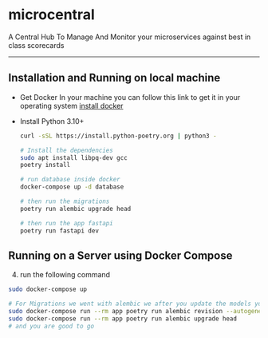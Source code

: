 # microcentral

A Central Hub To Manage And Monitor your microservices against best in class scorecards 

---

## Installation and Running on local machine

- Get Docker In your machine you can follow this link to get it in your operating system [install docker](https://docs.docker.com/engine/install/)
- Install Python 3.10+


    ```bash
    curl -sSL https://install.python-poetry.org | python3 -

    # Install the dependencies
    sudo apt install libpq-dev gcc
    poetry install

    # run database inside docker 
    docker-compose up -d database

    # then run the migrations
    poetry run alembic upgrade head

    # then run the app fastapi
    poetry run fastapi dev
    
    ```



## Running on a Server using Docker Compose

4. run the following command

```bash
sudo docker-compose up

# For Migrations we went with alembic we after you update the models you need to run theses commands
sudo docker-compose run --rm app poetry run alembic revision --autogenerate -m "$message"
sudo docker-compose run --rm app poetry run alembic upgrade head
# and you are good to go
```
